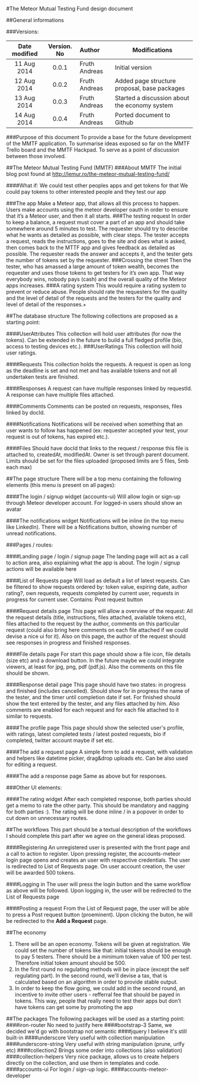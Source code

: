#The Meteor Mutual Testing Fund design document

##General informations

###Versions:

|Date modified|Version. No|Author             | Modifications                             |
|:-----------:|:---------:|:------------------|-------------------------------------------|
|11 Aug 2014|0.0.1|Fruth Andreas|Initial version|
|12 Aug 2014|0.0.2|Fruth Andreas|Added page structure proposal, base packages|
|13 Aug 2014|0.0.3|Fruth Andreas|Started a discussion about the economy system|
|14 Aug 2014|0.0.4|Fruth Andreas|Ported document to Github|

###Purpose of this document
To provide a base for the future development of the MMTF application. To summarise ideas exposed so far on the MMTF Trello board and the MMTF Hackpad. To serve as a point of discussion between those involved.

##The Meteor Mutual Testing Fund (MMTF)
###About MMTF
The initial blog post found at http://lemur.ro/the-meteor-mutual-testing-fund/

####What if:
We could test other peoples apps and get tokens for that
We could pay tokens to other interested people and they test our app

###The app
Make a Meteor app, that allows all this process to happen. Users make accounts using the meteor developer oauth in order to ensure that it’s a Meteor user, and then it all starts.
###The testing request
In order to keep a balance, a request must cover a part of an app and should take somewhere around 5 minutes to test. The requester should try to describe what he wants as detailed as possible, with clear steps. 
The tester accepts a request, reads the instructions, goes to the site and does what is asked, then comes back to the MTTF app and gives feedback as detailed as possible.
The requester reads the answer and accepts it, and the tester gets the number of tokens set by the requester.
###Crossing the street
Then the tester, who has amassed a large amount of token wealth, becomes the requester and uses those tokens to get testers for it’s own app. That way everybody wins, nobody pays (cash) and the overall quality of the Meteor apps increases.
###A rating system
This would require a rating system to prevent or reduce abuse. People should rate the requesters for the quality and the level of detail of the requests and the testers for the quality and level of detail of the responses.+

##The database structure
The following collections are proposed as a starting point:

####UserAttributes
This collection will hold user attributes (for now the tokens). Can be extended in the future to build a full fledged profile (bio, access to testing devices etc.). 
###UserRatings
This collection will hold user ratings.

####Requests
This collection holds the requests. A request is open as long as the deadline is set and not met and has available tokens and not all undertaken tests are finished.

####Responses
A request can have multiple responses linked by requestId. A response can have multiple files attached.

####Comments
Comments can be posted on requests, responses, files linked by docId.

####Notifications
Notifications will be received when something that an user wants to follow has happened (ex: requester accepted your test, your request is out of tokens, has expired etc.).

####Files
Should have docId that links to the request / response this file is attached to, createdAt, modifiedAt. Owner is set through parent document.
Limits should be set for the files uploaded (proposed limits are 5 files, 5mb each max)

##The page structure
There will be a top menu containing the following elements (this menu is present on all pages):

####The login / signup widget (accounts-ui)
Will allow login or sign-up through Meteor developer account. For logged-in users should show an avatar

####The notifications widget
Notifications will be inline (in the top menu like LinkedIn). There will be a Notifications button, showing number of unread notifications.

###Pages / routes:

####Landing page / login / signup page
The landing page will act as a call to action area, also explaining what the app is about. 
The login / signup actions will be available here

####List of Requests page
Will load as default a list of latest requests. Can be filtered to show requests ordered by: token value, expiring date, author rating?, own requests, requests completed by current user, requests in progress for current user.
Contains: 
Post request button

####Request details page
This page will allow a overview of the request: All the request details (title, instructions, files attached, available tokens etc),  files attached to the request by the author, comments on this particular request (could also bring here comments on each file attached if we could devise a nice ui for it).
Also on this page, the author of the request should see responses in progress and finished responses.

####File details page
For start this page should show a file icon, file details (size etc) and a download button. In the future maybe we could integrate viewers, at least for jpg, png, pdf (pdf.js).
Also the comments on this file should be shown.

####Response detail page
This page should have two states: in progress and finished (includes cancelled).
Should show for in progress the name of the tester, and the timer until completion date if set. For finished should show the text entered by the tester, and any files attached by him.
Also comments are enabled for each request and for each file attached to it similar to requests.

####The profile page 
This page should show the selected user's profile, with ratings, latest completed tests / latest posted requests, bio if completed, twitter account maybe if set etc.

####The add a request page
A simple form to add a request, with validation and helpers like datetime picker, drag&drop uploads etc. Can be also used for editing a request.

####The add a response page
Same as above but for responses.

###Other UI elements:

####The rating widget
After each completed response, both parties should get a memo to rate the other party. This should be mandatory and nagging for both parties :). The rating will be done inline / in a popover in order to cut down on unnecessary routes.

##The workflows
This part should be a textual description of the workflows
 I should complete this part after we agree on the general ideas proposed.

####Registering
An unregistered user is presented with the front page and a call to action to register. Upon pressing register, the accounts-meteor login page opens and creates an user with respective credentials. The user is redirected to List of Requests page. On user account creation, the user will be awarded 500 tokens.

####Logging in
The user will press the login button and the same workflow as above will be followed. Upon logging in, the user will be redirected to the List of Requests page

####Posting a request
From the List of Request page, the user will be able to press a Post request button (proeminent). Upon clicking the buton, he will be redirected to the **Add a Request** page.

##The economy
1. There will be an open economy. Tokens will be given at registration. We could set the number of tokens like that: initial tokens should be enough to pay 5 testers. There should be a minimum token value of 100 per test. Therefore initial token amount should be 500.
2. In the first round no regulating methods will be in place (except the self regulating part). In the second round, we'll devise a tax, that is calculated based on an algorithm in order to provide stable output.
3. In order to keep the flow going, we could add in the second round, an incentive to invite other users - refferral fee that should be payed in tokens. This way, people that really need to test their apps but don't have tokens can get some by promoting the app

##The packages
The following packages will be used as a starting point:
####iron-router
No need to justify here
####bootstrap-3
Same, we decided we'd go with bootstrap not semantic
####jquery
I believe it's still built-in
####underscore
Very useful with collection manipulation
####underscore-string
Very useful with string manipulation (prune, urlfy etc)
####collection2
Brings some order into collections (also validation)
####collection-helpers
Very nice package, allows us to create helpers directly on the collection, and use them in templates and code.
####accounts-ui
For login / sign-up logic.
####accounts-meteor-developer 
